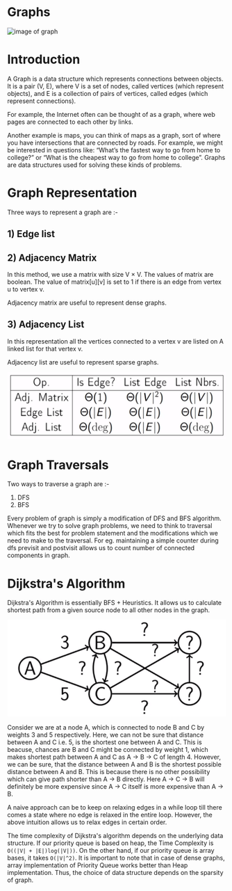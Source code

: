 # Graphs
<img src = "https://miro.medium.com/max/1400/1*dtmsuTMqRvYzkUCS25tLDA.jpeg" alt= "image of graph">

# Introduction

A Graph is a data structure which represents connections between objects. It is a pair (V, E), where V is a set of nodes, called vertices (which represent objects), and E is a collection of pairs of vertices, called edges (which represent connections).

For example, the Internet often can be thought of as a graph, where web pages are connected to each other by links. 

Another example is maps, you can think of maps as a graph, sort of where you have intersections that are connected by roads. For example, we might be interested in questions like: “What’s the fastest way to go from home to college?” or “What is the cheapest way to go from home to college”. Graphs are data structures used for solving these kinds of problems.

# Graph Representation
Three ways to represent a graph are :-

## 1) Edge list
## 2) Adjacency Matrix

In this method, we use a matrix with size V × V. The values of matrix are boolean. The value of matrix[u][v] is set to 1 if there is an edge from vertex u to vertex v.

Adjacency matrix are useful to represent dense graphs.

## 3) Adjacency List

In this representation all the vertices connected to a vertex v are listed on A linked list for that vertex v.

Adjacency list are useful to represent sparse graphs.

<img src="../assets/Graph_Representations.png" alt="Graph Representation">

# Graph Traversals
Two ways to traverse a graph are :-

1) DFS
2) BFS

Every problem of graph is simply a modification of DFS and BFS algorithm. Whenever we try to solve graph problems, we need to think to traversal which fits the best for problem statement and the modifications which we need to make to the traversal. For eg. maintaining a simple counter during dfs previsit and postvisit allows us to count number of connected components in graph.

# Dijkstra's Algorithm

Dijkstra's Algorithm is essentially BFS + Heuristics. It allows us to calculate shortest path from a given source node to all other nodes in the graph. 

<img src="../assets/djikstras intuition.png" alt="Djikstra's Intution">

Consider we are at a node A, which is connected to node B and C by weights 3 and 5 respectively. Here, we can not be sure that distance between A and C i.e. 5, is the shortest one between A and C. This is beacuse, chances are B and C might be connected by weight 1, which makes shortest path between A and C as A -> B -> C of length 4. However, we can be sure, that the distance between A and B is the shortest possible distance between A and B. This is because there is no other possibility which can give path shorter than A -> B directly. Here A -> C -> B will definitely be more expensive since A -> C itself is more expensive than A -> B.

A naive approach can be to keep on relaxing edges in a while loop till there comes a state where no edge is relaxed in the entire loop. However, the above intuition allows us to relax edges in certain order. 

The time complexity of Dijkstra's algorithm depends on the underlying data structure. If our priority queue is based on heap, the Time Complexity is ```O((|V| + |E|)log(|V|))```. On the other hand, if our priority queue is array bases, it takes ```O(|V|^2)```. It is important to note that in case of dense graphs, array implementation of Priority Queue works better than Heap implementation. Thus, the choice of data structure depends on the sparsity of graph.